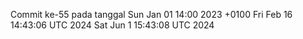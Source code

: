 Commit ke-55 pada tanggal Sun Jan 01 14:00 2023 +0100
Fri Feb 16 14:43:06 UTC 2024
Sat Jun  1 15:43:08 UTC 2024
